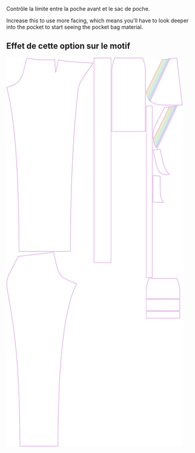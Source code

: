 
Contrôle la limite entre la poche avant et le sac de poche.

Increase this to use more facing, which means you'll have to look deeper into the pocket to start seeing the pocket bag material.


## Effet de cette option sur le motif
![Cette image montre l'effet de cette option en superposant plusieurs variantes qui ont une valeur différente pour cette option](charlie_frontpocketfacing_sample.svg "Effet de cette option sur le motif")